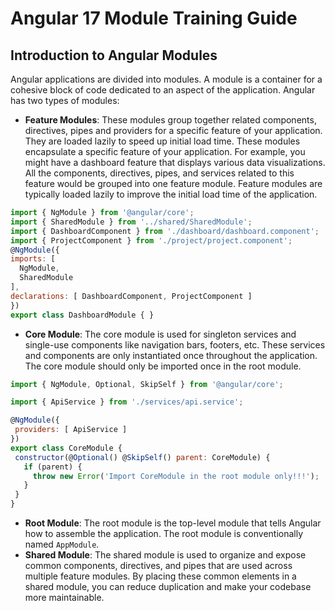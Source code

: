 # Angular 17 Module Training Guide

## Introduction to Angular Modules
Angular applications are divided into modules. A module is a container for a cohesive block of code dedicated to an aspect of the application. Angular has two types of modules:

- **Feature Modules**: These modules group together related components, directives, pipes and providers for a specific feature of your application. They are loaded lazily to speed up initial load time.
  These modules encapsulate a specific feature of your application. For example, you might have a dashboard feature that displays various data visualizations. All the components, directives, pipes, and    services related to this feature would be grouped into one feature module. Feature modules are typically loaded lazily to improve the initial load time of the application.
  
 ```js
import { NgModule } from '@angular/core';
import { SharedModule } from '../shared/SharedModule';
import { DashboardComponent } from './dashboard/dashboard.component';
import { ProjectComponent } from './project/project.component';
@NgModule({
 imports: [
   NgModule,
   SharedModule
 ],
 declarations: [ DashboardComponent, ProjectComponent ]
})
export class DashboardModule { }
 ```
- **Core Module**: The core module is used for singleton services and single-use components like navigation bars, footers, etc. These services and components are only instantiated once throughout the application. The core module should only be imported once in the root module.
```js
import { NgModule, Optional, SkipSelf } from '@angular/core';

import { ApiService } from './services/api.service';

@NgModule({
 providers: [ ApiService ]
})
export class CoreModule {
 constructor(@Optional() @SkipSelf() parent: CoreModule) {
   if (parent) {
     throw new Error('Import CoreModule in the root module only!!!');
   }
 }
}
```
- **Root Module**: The root module is the top-level module that tells Angular how to assemble the application. The root module is conventionally named `AppModule`.
- **Shared Module**: The shared module is used to organize and expose common components, directives, and pipes that are used across multiple feature modules. By placing these common elements in a shared module, you can reduce duplication and make your codebase more maintainable.
```js

```
